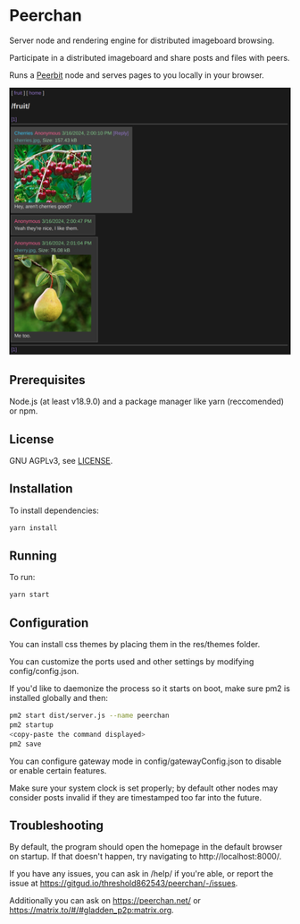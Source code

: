 # Peerchan
Server node and rendering engine for distributed imageboard browsing.

Participate in a distributed imageboard and share posts and files with peers.

Runs a [Peerbit](https://github.com/dao-xyz/peerbit) node and serves pages to you locally in your browser.

![Screenshot](screenshots/screenshot01.png)

## Prerequisites
Node.js (at least v18.9.0) and a package manager like yarn (reccomended) or npm.

## License
GNU AGPLv3, see [LICENSE](LICENSE).

## Installation
To install dependencies:

```bash
yarn install
```

## Running
To run:

```bash
yarn start
 ```

## Configuration
You can install css themes by placing them in the res/themes folder.

You can customize the ports used and other settings by modifying config/config.json.

If you'd like to daemonize the process so it starts on boot, make sure pm2 is installed globally and then:

```bash
pm2 start dist/server.js --name peerchan
pm2 startup
<copy-paste the command displayed>
pm2 save
```

You can configure gateway mode in config/gatewayConfig.json to disable or enable certain features.

Make sure your system clock is set properly; by default other nodes may consider posts invalid if they are timestamped too far into the future.

## Troubleshooting
By default, the program should open the homepage in the default browser on startup. If that doesn't happen, try navigating to http://localhost:8000/.

If you have any issues, you can ask in /help/ if you're able, or report the issue at https://gitgud.io/threshold862543/peerchan/-/issues.

Additionally you can ask on https://peerchan.net/ or https://matrix.to/#/#gladden_p2p:matrix.org.
